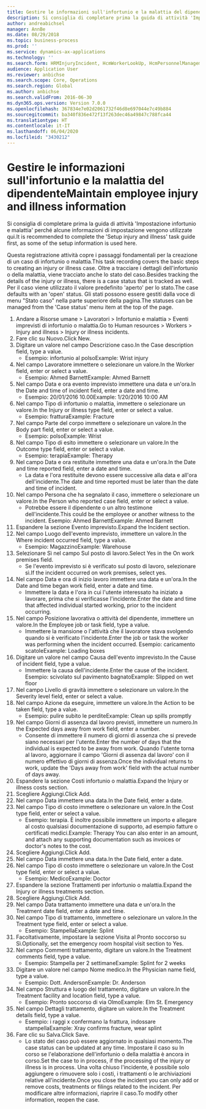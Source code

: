 ```yaml
---
title: Gestire le informazioni sull'infortunio e la malattia del dipendente
description: Si consiglia di completare prima la guida di attività 'Impostazione infortunio e malattia' perché alcune informazioni di impostazione vengono utilizzate qui.
author: andreabichsel
manager: AnnBe
ms.date: 08/29/2018
ms.topic: business-process
ms.prod: ''
ms.service: dynamics-ax-applications
ms.technology: ''
ms.search.form: HRMInjuryIncident, HcmWorkerLookUp, HcmPersonnelManagementWorkspace
audience: Application User
ms.reviewer: anbichse
ms.search.scope: Core, Operations
ms.search.region: Global
ms.author: anbichse
ms.search.validFrom: 2016-06-30
ms.dyn365.ops.version: Version 7.0.0
ms.openlocfilehash: 367834e7e02d2061732f46d8e697044e7c49b884
ms.sourcegitcommit: ba340f836e472f13f263dec46a49847c788fca44
ms.translationtype: HT
ms.contentlocale: it-IT
ms.lasthandoff: 06/04/2020
ms.locfileid: "3430212"
---
```

# <a name="maintain-employee-injury-and-illness-information"></a><span data-ttu-id="13a0a-103">Gestire le informazioni sull'infortunio e la malattia del dipendente</span><span class="sxs-lookup"><span data-stu-id="13a0a-103">Maintain employee injury and illness information</span></span>



<span data-ttu-id="13a0a-104">Si consiglia di completare prima la guida di attività 'Impostazione infortunio e malattia' perché alcune informazioni di impostazione vengono utilizzate qui.</span><span class="sxs-lookup"><span data-stu-id="13a0a-104">It is recommended to complete the 'Setup injury and illness' task guide first, as some of the setup information is used here.</span></span> 



<span data-ttu-id="13a0a-105">Questa registrazione attività copre i passaggi fondamentali per la creazione di un caso di infortunio o malattia.</span><span class="sxs-lookup"><span data-stu-id="13a0a-105">This task recording covers the basic steps to creating an injury or illness case.</span></span> <span data-ttu-id="13a0a-106">Oltre a tracciare i dettagli dell'infortunio o della malattia, viene tracciato anche lo stato del caso.</span><span class="sxs-lookup"><span data-stu-id="13a0a-106">Besides tracking the details of the injury or illness, there is a case status that is tracked as well.</span></span>  <span data-ttu-id="13a0a-107">Per il caso viene utilizzato il valore predefinito 'aperto' per lo stato.</span><span class="sxs-lookup"><span data-stu-id="13a0a-107">The case defaults with an 'open' status.</span></span>  <span data-ttu-id="13a0a-108">Gli stati possono essere gestiti dalla voce di menu "Stato caso" nella parte superiore della pagina.</span><span class="sxs-lookup"><span data-stu-id="13a0a-108">The statuses can be managed from the 'Case status' menu item at the top of the page.</span></span>

1. <span data-ttu-id="13a0a-109">Andare a Risorse umane > Lavoratori > Infortunio e malattia > Eventi imprevisti di infortunio o malattia.</span><span class="sxs-lookup"><span data-stu-id="13a0a-109">Go to Human resources > Workers > Injury and illness > Injury or illness incidents.</span></span>
2. <span data-ttu-id="13a0a-110">Fare clic su Nuovo.</span><span class="sxs-lookup"><span data-stu-id="13a0a-110">Click New.</span></span>
3. <span data-ttu-id="13a0a-111">Digitare un valore nel campo Descrizione caso.</span><span class="sxs-lookup"><span data-stu-id="13a0a-111">In the Case description field, type a value.</span></span>
    * <span data-ttu-id="13a0a-112">Esempio: infortunio al polso</span><span class="sxs-lookup"><span data-stu-id="13a0a-112">Example:  Wrist injury</span></span>  
4. <span data-ttu-id="13a0a-113">Nel campo Lavoratore immettere o selezionare un valore.</span><span class="sxs-lookup"><span data-stu-id="13a0a-113">In the Worker field, enter or select a value.</span></span>
    * <span data-ttu-id="13a0a-114">Esempio: Ahmed Barnett</span><span class="sxs-lookup"><span data-stu-id="13a0a-114">Example: Ahmed Barnett</span></span>  
5. <span data-ttu-id="13a0a-115">Nel campo Data e ora evento imprevisto immettere una data e un'ora.</span><span class="sxs-lookup"><span data-stu-id="13a0a-115">In the Date and time of incident field, enter a date and time.</span></span>
    * <span data-ttu-id="13a0a-116">Esempio: 20/01/2016 10.00</span><span class="sxs-lookup"><span data-stu-id="13a0a-116">Example:  1/20/2016 10:00 AM</span></span>  
6. <span data-ttu-id="13a0a-117">Nel campo Tipo di infortunio o malattia, immettere o selezionare un valore.</span><span class="sxs-lookup"><span data-stu-id="13a0a-117">In the Injury or illness type field, enter or select a value.</span></span>
    * <span data-ttu-id="13a0a-118">Esempio: frattura</span><span class="sxs-lookup"><span data-stu-id="13a0a-118">Example:  Fracture</span></span>  
7. <span data-ttu-id="13a0a-119">Nel campo Parte del corpo immettere o selezionare un valore.</span><span class="sxs-lookup"><span data-stu-id="13a0a-119">In the Body part field, enter or select a value.</span></span>
    * <span data-ttu-id="13a0a-120">Esempio: polso</span><span class="sxs-lookup"><span data-stu-id="13a0a-120">Example:  Wrist</span></span>  
8. <span data-ttu-id="13a0a-121">Nel campo Tipo di esito immettere o selezionare un valore.</span><span class="sxs-lookup"><span data-stu-id="13a0a-121">In the Outcome type field, enter or select a value.</span></span>
    * <span data-ttu-id="13a0a-122">Esempio: terapia</span><span class="sxs-lookup"><span data-stu-id="13a0a-122">Example:  Therapy</span></span>  
9. <span data-ttu-id="13a0a-123">Nel campo Data e ora restituite immettere una data e un'ora.</span><span class="sxs-lookup"><span data-stu-id="13a0a-123">In the Date and time reported field, enter a date and time.</span></span>
    * <span data-ttu-id="13a0a-124">La data e l'ora restituite devono essere successive alla data e all'ora dell'incidente.</span><span class="sxs-lookup"><span data-stu-id="13a0a-124">The date and time reported must be later than the date and time of incident.</span></span>  
10. <span data-ttu-id="13a0a-125">Nel campo Persona che ha segnalato il caso, immettere o selezionare un valore.</span><span class="sxs-lookup"><span data-stu-id="13a0a-125">In the Person who reported case field, enter or select a value.</span></span>
    * <span data-ttu-id="13a0a-126">Potrebbe essere il dipendente o un altro testimone dell'incidente.</span><span class="sxs-lookup"><span data-stu-id="13a0a-126">This could be the employee or another witness to the incident.</span></span>  <span data-ttu-id="13a0a-127">Esempio: Ahmed Barnett</span><span class="sxs-lookup"><span data-stu-id="13a0a-127">Example: Ahmed Barnett</span></span>  
11. <span data-ttu-id="13a0a-128">Espandere la sezione Evento imprevisto.</span><span class="sxs-lookup"><span data-stu-id="13a0a-128">Expand the Incident section.</span></span>
12. <span data-ttu-id="13a0a-129">Nel campo Luogo dell'evento imprevisto, immettere un valore.</span><span class="sxs-lookup"><span data-stu-id="13a0a-129">In the Where incident occurred field, type a value.</span></span>
    * <span data-ttu-id="13a0a-130">Esempio: Magazzino</span><span class="sxs-lookup"><span data-stu-id="13a0a-130">Example:  Warehouse</span></span>  
13. <span data-ttu-id="13a0a-131">Selezionare Sì nel campo Sul posto di lavoro.</span><span class="sxs-lookup"><span data-stu-id="13a0a-131">Select Yes in the On work premises field.</span></span>
    * <span data-ttu-id="13a0a-132">Se l'evento imprevisto si è verificato sul posto di lavoro, selezionare sì.</span><span class="sxs-lookup"><span data-stu-id="13a0a-132">If the incident occurred on work premises, select yes.</span></span>  
14. <span data-ttu-id="13a0a-133">Nel campo Data e ora di inizio lavoro immettere una data e un'ora.</span><span class="sxs-lookup"><span data-stu-id="13a0a-133">In the Date and time began work field, enter a date and time.</span></span>
    * <span data-ttu-id="13a0a-134">Immettere la data e l'ora in cui l'utente interessato ha iniziato a lavorare, prima che si verificasse l'incidente.</span><span class="sxs-lookup"><span data-stu-id="13a0a-134">Enter the date and time that affected individual started working, prior to the incident occurring.</span></span>  
15. <span data-ttu-id="13a0a-135">Nel campo Posizione lavorativa o attività del dipendente, immettere un valore.</span><span class="sxs-lookup"><span data-stu-id="13a0a-135">In the Employee job or task field, type a value.</span></span>
    * <span data-ttu-id="13a0a-136">Immettere la mansione o l'attività che il lavoratore stava svolgendo quando si è verificato l'incidente.</span><span class="sxs-lookup"><span data-stu-id="13a0a-136">Enter the job or task the worker was performing when the incident occurred.</span></span>  <span data-ttu-id="13a0a-137">Esempio: caricamento scatole</span><span class="sxs-lookup"><span data-stu-id="13a0a-137">Example:  Loading boxes</span></span>  
16. <span data-ttu-id="13a0a-138">Digitare un valore nel campo Causa dell'evento imprevisto.</span><span class="sxs-lookup"><span data-stu-id="13a0a-138">In the Cause of incident field, type a value.</span></span>
    * <span data-ttu-id="13a0a-139">Immettere la causa dell'incidente.</span><span class="sxs-lookup"><span data-stu-id="13a0a-139">Enter the cause of the incident.</span></span>  <span data-ttu-id="13a0a-140">Esempio: scivolato sul pavimento bagnato</span><span class="sxs-lookup"><span data-stu-id="13a0a-140">Example:  Slipped on wet floor</span></span>  
17. <span data-ttu-id="13a0a-141">Nel campo Livello di gravità immettere o selezionare un valore.</span><span class="sxs-lookup"><span data-stu-id="13a0a-141">In the Severity level field, enter or select a value.</span></span>
18. <span data-ttu-id="13a0a-142">Nel campo Azione da eseguire, immettere un valore.</span><span class="sxs-lookup"><span data-stu-id="13a0a-142">In the Action to be taken field, type a value.</span></span>
    * <span data-ttu-id="13a0a-143">Esempio: pulire subito le perdite</span><span class="sxs-lookup"><span data-stu-id="13a0a-143">Example:  Clean up spills promptly</span></span>  
19. <span data-ttu-id="13a0a-144">Nel campo Giorni di assenza dal lavoro previsti, immettere un numero.</span><span class="sxs-lookup"><span data-stu-id="13a0a-144">In the Expected days away from work field, enter a number.</span></span>
    * <span data-ttu-id="13a0a-145">Consente di immettere il numero di giorni di assenza che si prevede siano necessari per l'utente.</span><span class="sxs-lookup"><span data-stu-id="13a0a-145">Enter the number of days that the individual is expected to be away from work.</span></span>  <span data-ttu-id="13a0a-146">Quando l'utente torna al lavoro, aggiornare il campo 'Giorni di assenza dal lavoro' con il numero effettivo di giorni di assenza.</span><span class="sxs-lookup"><span data-stu-id="13a0a-146">Once the individual returns to work, update the 'Days away from work' field with the actual number of days away.</span></span>  
20. <span data-ttu-id="13a0a-147">Espandere la sezione Costi infortunio o malattia.</span><span class="sxs-lookup"><span data-stu-id="13a0a-147">Expand the Injury or illness costs section.</span></span>
21. <span data-ttu-id="13a0a-148">Scegliere Aggiungi.</span><span class="sxs-lookup"><span data-stu-id="13a0a-148">Click Add.</span></span>
22. <span data-ttu-id="13a0a-149">Nel campo Data immettere una data.</span><span class="sxs-lookup"><span data-stu-id="13a0a-149">In the Date field, enter a date.</span></span>
23. <span data-ttu-id="13a0a-150">Nel campo Tipo di costo immettere o selezionare un valore.</span><span class="sxs-lookup"><span data-stu-id="13a0a-150">In the Cost type field, enter or select a value.</span></span>
    * <span data-ttu-id="13a0a-151">Esempio: terapia. È inoltre possibile immettere un importo e allegare al costo qualsiasi documentazione di supporto, ad esempio fatture o certificati medici.</span><span class="sxs-lookup"><span data-stu-id="13a0a-151">Example:  Therapy    You can also enter in an amount, and attach any supporting documentation such as invoices or doctor's notes to the cost.</span></span>  
24. <span data-ttu-id="13a0a-152">Scegliere Aggiungi.</span><span class="sxs-lookup"><span data-stu-id="13a0a-152">Click Add.</span></span>
25. <span data-ttu-id="13a0a-153">Nel campo Data immettere una data.</span><span class="sxs-lookup"><span data-stu-id="13a0a-153">In the Date field, enter a date.</span></span>
26. <span data-ttu-id="13a0a-154">Nel campo Tipo di costo immettere o selezionare un valore.</span><span class="sxs-lookup"><span data-stu-id="13a0a-154">In the Cost type field, enter or select a value.</span></span>
    * <span data-ttu-id="13a0a-155">Esempio: Medico</span><span class="sxs-lookup"><span data-stu-id="13a0a-155">Example: Doctor</span></span>  
27. <span data-ttu-id="13a0a-156">Espandere la sezione Trattamenti per infortunio o malattia.</span><span class="sxs-lookup"><span data-stu-id="13a0a-156">Expand the Injury or illness treatments section.</span></span>
28. <span data-ttu-id="13a0a-157">Scegliere Aggiungi.</span><span class="sxs-lookup"><span data-stu-id="13a0a-157">Click Add.</span></span>
29. <span data-ttu-id="13a0a-158">Nel campo Data trattamento immettere una data e un'ora.</span><span class="sxs-lookup"><span data-stu-id="13a0a-158">In the Treatment date field, enter a date and time.</span></span>
30. <span data-ttu-id="13a0a-159">Nel campo Tipo di trattamento, immettere o selezionare un valore.</span><span class="sxs-lookup"><span data-stu-id="13a0a-159">In the Treatment type field, enter or select a value.</span></span>
    * <span data-ttu-id="13a0a-160">Esempio: Stampella</span><span class="sxs-lookup"><span data-stu-id="13a0a-160">Example:  Splint</span></span>  
31. <span data-ttu-id="13a0a-161">Facoltativamente, impostare la sezione Visita al Pronto soccorso su Sì.</span><span class="sxs-lookup"><span data-stu-id="13a0a-161">Optionally, set the emergency room hospital visit section to Yes.</span></span>
32. <span data-ttu-id="13a0a-162">Nel campo Commenti trattamento, digitare un valore.</span><span class="sxs-lookup"><span data-stu-id="13a0a-162">In the Treatment comments field, type a value.</span></span>
    * <span data-ttu-id="13a0a-163">Esempio: Stampella per 2 settimane</span><span class="sxs-lookup"><span data-stu-id="13a0a-163">Example:  Splint for 2 weeks</span></span>  
33. <span data-ttu-id="13a0a-164">Digitare un valore nel campo Nome medico.</span><span class="sxs-lookup"><span data-stu-id="13a0a-164">In the Physician name field, type a value.</span></span>
    * <span data-ttu-id="13a0a-165">Esempio: Dott. Anderson</span><span class="sxs-lookup"><span data-stu-id="13a0a-165">Example:  Dr. Anderson</span></span>  
34. <span data-ttu-id="13a0a-166">Nel campo Struttura e luogo del trattamento, digitare un valore.</span><span class="sxs-lookup"><span data-stu-id="13a0a-166">In the Treatment facility and location field, type a value.</span></span>
    * <span data-ttu-id="13a0a-167">Esempio: Pronto soccorso di via Olmo</span><span class="sxs-lookup"><span data-stu-id="13a0a-167">Example:  Elm St. Emergency</span></span>  
35. <span data-ttu-id="13a0a-168">Nel campo Dettagli trattamento, digitare un valore.</span><span class="sxs-lookup"><span data-stu-id="13a0a-168">In the Treatment details field, type a value.</span></span>
    * <span data-ttu-id="13a0a-169">Esempio: i raggi x confermano la frattura, indossare stampella</span><span class="sxs-lookup"><span data-stu-id="13a0a-169">Example:  Xray confirms fracture, wear splint</span></span>  
36. <span data-ttu-id="13a0a-170">Fare clic su Salva.</span><span class="sxs-lookup"><span data-stu-id="13a0a-170">Click Save.</span></span>
    * <span data-ttu-id="13a0a-171">Lo stato del caso può essere aggiornato in qualsiasi momento.</span><span class="sxs-lookup"><span data-stu-id="13a0a-171">The case status can be updated at any time.</span></span>  <span data-ttu-id="13a0a-172">Impostare il caso su In corso se l'elaborazione dell'infortunio o della malattia è ancora in corso.</span><span class="sxs-lookup"><span data-stu-id="13a0a-172">Set the case to in process, if the processing of the injury or illness is in process.</span></span>  <span data-ttu-id="13a0a-173">Una volta chiuso l'incidente, è possibile solo aggiungere o rimuovere solo i costi, i trattamenti o le archiviazioni relative all'incidente.</span><span class="sxs-lookup"><span data-stu-id="13a0a-173">Once you close the incident you can only add or remove costs, treatments or filings related to the incident.</span></span>  <span data-ttu-id="13a0a-174">Per modificare altre informazioni, riaprire il caso.</span><span class="sxs-lookup"><span data-stu-id="13a0a-174">To modify other information, reopen the case.</span></span>  

